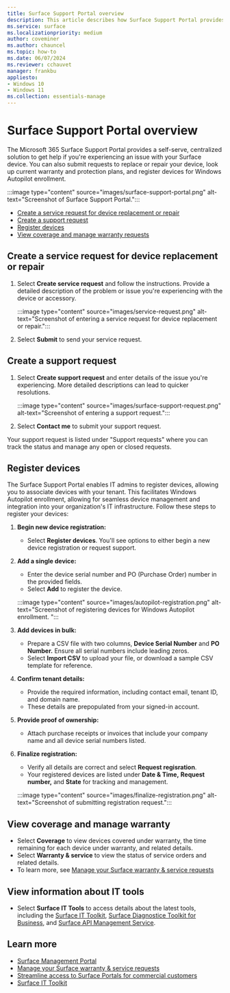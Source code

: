 ```yaml
---
title: Surface Support Portal overview
description: This article describes how Surface Support Portal provides a centralized solution for Microsoft 365 Business customers to get help with a Surface device issue including requests to replace or repair your device, look up current warranty and protection plans, and register devices for Windows Autopilot enrollment.
ms.service: surface
ms.localizationpriority: medium
author: coveminer
ms.author: chauncel
ms.topic: how-to
ms.date: 06/07/2024
ms.reviewer: cchauvet
manager: frankbu
appliesto:
- Windows 10
- Windows 11
ms.collection: essentials-manage
---
```


# Surface Support Portal overview

The Microsoft 365 Surface Support Portal provides a self-serve, centralized solution to get help if you're experiencing an issue with your Surface device. You can also submit requests to replace or repair your device, look up current warranty and protection plans, and register devices for Windows Autopilot enrollment. 

:::image type="content" source="images/surface-support-portal.png" alt-text="Screenshot of Surface Support Portal.":::

- [Create a service request for device replacement or repair](#create-a-service-request-for-device-replacement-or-repair)
- [Create a support request](#create-a-support-request)
- [Register devices](#register-devices)
- [View coverage and manage warranty requests](#view-coverage-and-manage-warranty)

## Create a service request for device replacement or repair

1. Select **Create service request** and follow the instructions. Provide a detailed description of the problem or issue you're experiencing with the device or accessory.

    :::image type="content" source="images/service-request.png" alt-text="Screenshot of entering a service request for device replacement or repair.":::

2. Select **Submit** to send your service request.

## Create a support request

1. Select **Create support request**  and enter details of the issue you're experiencing. More detailed descriptions can lead to quicker resolutions.

    :::image type="content" source="images/surface-support-request.png" alt-text="Screenshot of entering a support request.":::

2. Select **Contact me**  to submit your support request.

Your support request is listed under "Support requests" where you can track the status and manage any open or closed requests.

## Register devices 

The Surface Support Portal enables IT admins to register devices, allowing you to associate devices with your tenant. This facilitates  Windows Autopilot enrollment, allowing for seamless device management and integration into your organization's IT infrastructure. Follow these steps to register your devices:

1. **Begin new device registration:**
   - Select **Register devices**. You'll see options to either begin a new device registration or request support.

2. **Add a single device:**
   - Enter the device serial number and PO (Purchase Order) number in the provided fields.
   - Select **Add** to register the device.

    :::image type="content" source="images/autopilot-registration.png" alt-text="Screenshot of registering devices for Windows Autopilot enrollment. ":::

3. **Add devices in bulk:**
     - Prepare a CSV file with two columns, **Device Serial Number** and **PO Number.** Ensure all serial numbers include leading zeros.
     - Select **Import CSV** to upload your file, or download a sample CSV template for reference.

4. **Confirm tenant details:**
   - Provide the required information, including contact email, tenant ID, and domain name.
   - These details are prepopulated from your signed-in account.

5. **Provide proof of ownership:**
   - Attach purchase receipts or invoices that include your company name and all device serial numbers listed.

6. **Finalize registration:**
   - Verify all details are correct and select **Request regisration**.
   - Your registered devices are listed under **Date & Time,** **Request number,** and **State** for tracking and management.

   :::image type="content" source="images/finalize-registration.png" alt-text="Screenshot of submitting registration request.":::

## View coverage and manage warranty

- Select **Coverage** to view devices covered under warranty, the time remaining for each device under warranty, and related details.
- Select **Warranty & service** to view the status of service orders and related details. 
- To learn more, see [Manage your Surface warranty & service requests](self-serve-warranty-service.md)

## View information about IT tools

- Select **Surface IT Tools** to access details about the latest tools, including the [Surface IT Toolkit](surface-it-toolkit.md), [Surface Diagnostice Toolkit for Business](surface-diagnostic-toolkit-business.md), and [Surface API Management Service](https://github.com/microsoft/SurfaceApiManagementService). 

## Learn more

- [Surface Management Portal](surface-management-portal.md)
- [Manage your Surface warranty & service requests](self-serve-warranty-service.md)
- [Streamline access to Surface Portals for commercial customers](streamline-access-surface-portals.md)
- [Surface IT Toolkit](surface-it-toolkit.md)